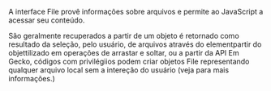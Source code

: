 A interface File provê informações sobre arquivos e permite ao JavaScript  a acessar seu conteúdo.

São geralmente recuperados a partir de um objeto é retornado como resultado da seleção, pelo usuário, de arquivos através do elementpartir do objettilizado em operações de arrastar e soltar, ou a partir da API Em Gecko, códigos com privilégiios podem criar objetos File representando qualquer arquivo local sem a intereção do usuário (veja para mais informações.)